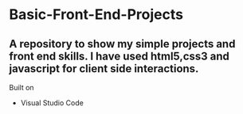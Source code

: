 # Basic-Front-End-Projects

## A repository to show my simple projects and front end skills. I have used html5,css3 and javascript for client side interactions.

Built on
- Visual Studio Code
